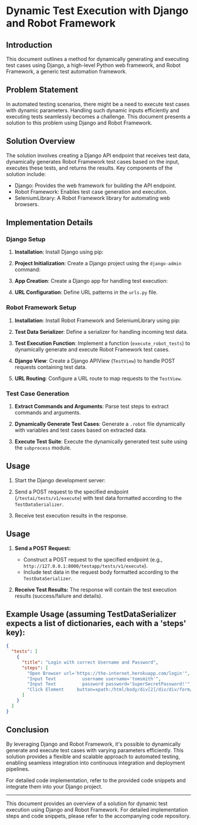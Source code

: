 # Dynamic Test Execution with Django and Robot Framework

## Introduction

This document outlines a method for dynamically generating and executing test cases using Django, a high-level Python web framework, and Robot Framework, a generic test automation framework.

## Problem Statement

In automated testing scenarios, there might be a need to execute test cases with dynamic parameters. Handling such dynamic inputs efficiently and executing tests seamlessly becomes a challenge. This document presents a solution to this problem using Django and Robot Framework.

## Solution Overview

The solution involves creating a Django API endpoint that receives test data, dynamically generates Robot Framework test cases based on the input, executes these tests, and returns the results. Key components of the solution include:

- Django: Provides the web framework for building the API endpoint.
- Robot Framework: Enables test case generation and execution.
- SeleniumLibrary: A Robot Framework library for automating web browsers.

## Implementation Details

### Django Setup

1. **Installation**: Install Django using pip:

2. **Project Initialization**: Create a Django project using the `django-admin` command:

3. **App Creation**: Create a Django app for handling test execution:

4. **URL Configuration**: Define URL patterns in the `urls.py` file.

### Robot Framework Setup

1. **Installation**: Install Robot Framework and SeleniumLibrary using pip:

2. **Test Data Serializer**: Define a serializer for handling incoming test data.

3. **Test Execution Function**: Implement a function (`execute_robot_tests`) to dynamically generate and execute Robot Framework test cases.

4. **Django View**: Create a Django APIView (`TestView`) to handle POST requests containing test data.

5. **URL Routing**: Configure a URL route to map requests to the `TestView`.

### Test Case Generation

1. **Extract Commands and Arguments**: Parse test steps to extract commands and arguments.

2. **Dynamically Generate Test Cases**: Generate a `.robot` file dynamically with variables and test cases based on extracted data.

3. **Execute Test Suite**: Execute the dynamically generated test suite using the `subprocess` module.

## Usage

1. Start the Django development server:

2. Send a POST request to the specified endpoint (`/testai/tests/v1/execute`) with test data formatted according to the `TestDataSerializer`.

3. Receive test execution results in the response.

## Usage

1. **Send a POST Request:**

   - Construct a POST request to the specified endpoint (e.g., `http://127.0.0.1:8000/testapp/tests/v1/execute`).
   - Include test data in the request body formatted according to the `TestDataSerializer`.

2. **Receive Test Results:**
   The response will contain the test execution results (success/failure and details).

## Example Usage (assuming TestDataSerializer expects a list of dictionaries, each with a 'steps' key):

```json
{
  "tests": [
    {
      "title": "Login with correct Username and Password",
      "steps": [
        "Open Browser url='https://the-internet.herokuapp.com/login'",
        "Input Text          username username='tomsmith'",
        "Input Text          password password='SuperSecretPassword!'",
        "Click Element     button=xpath:/html/body/div[2]/div/div/form/button/i"
      ]
    }
  ]
}
```

## Conclusion

By leveraging Django and Robot Framework, it's possible to dynamically generate and execute test cases with varying parameters efficiently. This solution provides a flexible and scalable approach to automated testing, enabling seamless integration into continuous integration and deployment pipelines.

For detailed code implementation, refer to the provided code snippets and integrate them into your Django project.

---

This document provides an overview of a solution for dynamic test execution using Django and Robot Framework. For detailed implementation steps and code snippets, please refer to the accompanying code repository.
